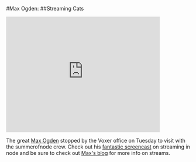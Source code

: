 #Max Ogden:
##Streaming Cats


<iframe width="420" height="315" src="http://www.youtube.com/embed/tnXz4HigcoI" frameborder="0" allowfullscreen></iframe>

The great [Max Ogden](@maxogden) stopped by the Voxer office on Tuesday to visit with the summerofnode crew.  Check out his 
[fantastic screencast](http://youtu.be/tnXz4HigcoI) on streaming in node and be sure to check out [Max's blog](http://maxogden.com/node-streams) for more info on streams.